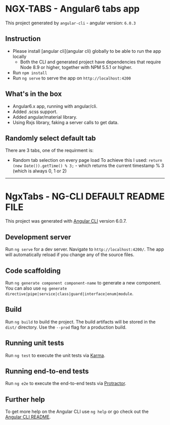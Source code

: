 # NGX-TABS - Angular6 tabs app

This project generated by `angular-cli` - angular version: `6.0.3`

## Instruction

* Please install [angular cli](angular cli) globally to be able to run the app locally
  * Both the CLI and generated project have dependencies that require Node 8.9 or higher, together with NPM 5.5.1 or higher.
* Run `npm install`
* Run `ng serve` to serve the app on `http://localhost:4200`

## What's in the box

* Angular6.x app, running with angular/cli.
* Added .scss support.
* Added angular/material library.
* Using Rxjs library, faking a server calls to get data.

## Randomly select default tab

There are 3 tabs, one of the requirment is:
* Random tab selection on every page load
To achieve this I used: `return (new Date()).getTime() % 3;` - which returns the current timestamp % 3 (which is always 0, 1 or 2)

----------

# NgxTabs - NG-CLI DEFAULT README FILE

This project was generated with [Angular CLI](https://github.com/angular/angular-cli) version 6.0.7.

## Development server

Run `ng serve` for a dev server. Navigate to `http://localhost:4200/`. The app will automatically reload if you change any of the source files.

## Code scaffolding

Run `ng generate component component-name` to generate a new component. You can also use `ng generate directive|pipe|service|class|guard|interface|enum|module`.

## Build

Run `ng build` to build the project. The build artifacts will be stored in the `dist/` directory. Use the `--prod` flag for a production build.

## Running unit tests

Run `ng test` to execute the unit tests via [Karma](https://karma-runner.github.io).

## Running end-to-end tests

Run `ng e2e` to execute the end-to-end tests via [Protractor](http://www.protractortest.org/).

## Further help

To get more help on the Angular CLI use `ng help` or go check out the [Angular CLI README](https://github.com/angular/angular-cli/blob/master/README.md).



